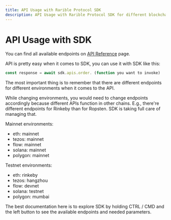 ```yaml
---
title: API Usage with Rarible Protocol SDK
description: API Usage with Rarible Protocol SDK for different blockchain networks
---
```


# API Usage with SDK

You can find all available endpoints on [API Reference](https://docs.rarible.org/api-reference/) page.

API is pretty easy when it comes to SDK, you can use it with SDK like this:

```typescript
const response = await sdk.apis.order. (function you want to invoke)
```

The most important thing is to remember that there are different endpoints for different environments when it comes to the API.

While changing environments, you would need to change endpoints accordingly because different APIs function in other chains. E.g., there're different endpoints for Rinkeby than for Ropsten. SDK is taking full care of managing that.

Mainnet environments:

* eth: mainnet
* tezos: mainnet
* flow: mainnet
* solana: mainnet
* polygon: mainnet

Testnet environments:

* eth: rinkeby
* tezos: hangzhou
* flow: devnet
* solana: testnet
* polygon: mumbai

The best documentation here is to explore SDK by holding CTRL / CMD and the left button to see the available endpoints and needed parameters.
